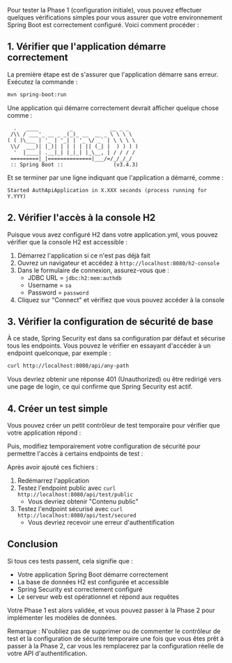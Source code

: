 Pour tester la Phase 1 (configuration initiale), vous pouvez effectuer quelques vérifications simples pour vous assurer que votre environnement Spring Boot est correctement configuré. Voici comment procéder :

## 1. Vérifier que l'application démarre correctement

La première étape est de s'assurer que l'application démarre sans erreur. Exécutez la commande :

```bash
mvn spring-boot:run
```

Une application qui démarre correctement devrait afficher quelque chose comme :
```
  .   ____          _            __ _ _
 /\\ / ___'_ __ _ _(_)_ __  __ _ \ \ \ \
( ( )\___ | '_ | '_| | '_ \/ _` | \ \ \ \
 \\/  ___)| |_)| | | | | || (_| |  ) ) ) )
  '  |____| .__|_| |_|_| |_\__, | / / / /
 =========|_|==============|___/=/_/_/_/
 :: Spring Boot ::                (v3.4.3)
```

Et se terminer par une ligne indiquant que l'application a démarré, comme :
```
Started AuthApiApplication in X.XXX seconds (process running for Y.YYY)
```

## 2. Vérifier l'accès à la console H2

Puisque vous avez configuré H2 dans votre application.yml, vous pouvez vérifier que la console H2 est accessible :

1. Démarrez l'application si ce n'est pas déjà fait
2. Ouvrez un navigateur et accédez à `http://localhost:8080/h2-console`
3. Dans le formulaire de connexion, assurez-vous que :
   - JDBC URL = `jdbc:h2:mem:authdb`
   - Username = `sa`
   - Password = `password`
4. Cliquez sur "Connect" et vérifiez que vous pouvez accéder à la console

## 3. Vérifier la configuration de sécurité de base

À ce stade, Spring Security est dans sa configuration par défaut et sécurise tous les endpoints. Vous pouvez le vérifier en essayant d'accéder à un endpoint quelconque, par exemple :

```bash
curl http://localhost:8080/api/any-path
```

Vous devriez obtenir une réponse 401 (Unauthorized) ou être redirigé vers une page de login, ce qui confirme que Spring Security est actif.

## 4. Créer un test simple

Vous pouvez créer un petit contrôleur de test temporaire pour vérifier que votre application répond :

Puis, modifiez temporairement votre configuration de sécurité pour permettre l'accès à certains endpoints de test :



Après avoir ajouté ces fichiers :

1. Redémarrez l'application
2. Testez l'endpoint public avec `curl http://localhost:8080/api/test/public`
   - Vous devriez obtenir "Contenu public"
3. Testez l'endpoint sécurisé avec `curl http://localhost:8080/api/test/secured`
   - Vous devriez recevoir une erreur d'authentification

## Conclusion

Si tous ces tests passent, cela signifie que :
- Votre application Spring Boot démarre correctement
- La base de données H2 est configurée et accessible
- Spring Security est correctement configuré
- Le serveur web est opérationnel et répond aux requêtes

Votre Phase 1 est alors validée, et vous pouvez passer à la Phase 2 pour implémenter les modèles de données.

Remarque : N'oubliez pas de supprimer ou de commenter le contrôleur de test et la configuration de sécurité temporaire une fois que vous êtes prêt à passer à la Phase 2, car vous les remplacerez par la configuration réelle de votre API d'authentification.